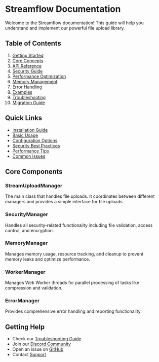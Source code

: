 # Streamflow Documentation

Welcome to the Streamflow documentation! This guide will help you understand and implement our powerful file upload library.

## Table of Contents

1. [Getting Started](./getting-started.md)
2. [Core Concepts](./core-concepts.md)
3. [API Reference](./api-reference/README.md)
4. [Security Guide](./security-guide.md)
5. [Performance Optimization](./performance.md)
6. [Memory Management](./memory-management.md)
7. [Error Handling](./error-handling.md)
8. [Examples](./examples/README.md)
9. [Troubleshooting](./troubleshooting.md)
10. [Migration Guide](./migration-guide.md)

## Quick Links

- [Installation Guide](./getting-started.md#installation)
- [Basic Usage](./getting-started.md#basic-usage)
- [Configuration Options](./api-reference/configuration.md)
- [Security Best Practices](./security-guide.md#best-practices)
- [Performance Tips](./performance.md#optimization-tips)
- [Common Issues](./troubleshooting.md#common-issues)

## Core Components

### StreamUploadManager
The main class that handles file uploads. It coordinates between different managers and provides a simple interface for file uploads.

### SecurityManager
Handles all security-related functionality including file validation, access control, and encryption.

### MemoryManager
Manages memory usage, resource tracking, and cleanup to prevent memory leaks and optimize performance.

### WorkerManager
Manages Web Worker threads for parallel processing of tasks like compression and validation.

### ErrorManager
Provides comprehensive error handling and reporting functionality.

## Getting Help

- Check our [Troubleshooting Guide](./troubleshooting.md)
- Join our [Discord Community](https://discord.gg/streamflow)
- Open an issue on [GitHub](https://github.com/streamflow/streamflow/issues)
- Contact [Support](mailto:support@streamflow.dev)
